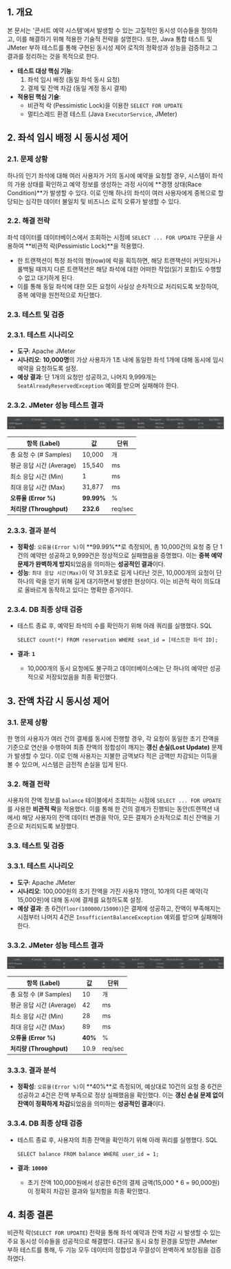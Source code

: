 ## 1. 개요

본 문서는 '콘서트 예약 시스템'에서 발생할 수 있는 고질적인 동시성 이슈들을 정의하고, 이를 해결하기 위해 적용한 기술적 전략을 설명한다. 또한, Java 통합 테스트 및 JMeter 부하 테스트를 통해 구현된 동시성 제어 로직의 정확성과 성능을 검증하고 그 결과를 정리하는 것을 목적으로 한다.

- **테스트 대상 핵심 기능**:
    1. 좌석 임시 배정 (동일 좌석 동시 요청)
    2. 결제 및 잔액 차감 (동일 계정 동시 결제)
- **적용된 핵심 기술**:
    - 비관적 락 (Pessimistic Lock)을 이용한 `SELECT FOR UPDATE`
    - 멀티스레드 환경 테스트 (Java `ExecutorService`, JMeter)

## 2. 좌석 임시 배정 시 동시성 제어

### 2.1. 문제 상황

하나의 인기 좌석에 대해 여러 사용자가 거의 동시에 예약을 요청할 경우, 시스템이 좌석의 가용 상태를 확인하고 예약 정보를 생성하는 과정 사이에 **경쟁 상태(Race Condition)**가 발생할 수 있다. 이로 인해 하나의 좌석이 여러 사용자에게 중복으로 할당되는 심각한 데이터 불일치 및 비즈니스 로직 오류가 발생할 수 있다.

### 2.2. 해결 전략

좌석 데이터를 데이터베이스에서 조회하는 시점에 `SELECT ... FOR UPDATE` 구문을 사용하여 **비관적 락(Pessimistic Lock)**을 적용했다.

- 한 트랜잭션이 특정 좌석의 행(row)에 락을 획득하면, 해당 트랜잭션이 커밋되거나 롤백될 때까지 다른 트랜잭션은 해당 좌석에 대한 어떠한 작업(읽기 포함)도 수행할 수 없고 대기하게 된다.
- 이를 통해 동일 좌석에 대한 모든 요청이 사실상 순차적으로 처리되도록 보장하여, 중복 예약을 원천적으로 차단했다.

### 2.3. 테스트 및 검증

### 2.3.1. 테스트 시나리오

- **도구**: Apache JMeter
- **시나리오**: **10,000명**의 가상 사용자가 1초 내에 동일한 좌석 1개에 대해 동시에 임시 예약을 요청하도록 설정.
- **예상 결과**: 단 1개의 요청만 성공하고, 나머지 9,999개는 `SeatAlreadyReservedException` 예외를 받으며 실패해야 한다.

### 2.3.2. JMeter 성능 테스트 결과

![concurrency_report_1.png](concurrency_report_1.png)

| 항목 (Label) | 값 | 단위 |
| --- | --- | --- |
| 총 요청 수 (# Samples) | 10,000 | 개 |
| 평균 응답 시간 (Average) | 15,540 | ms |
| 최소 응답 시간 (Min) | 1 | ms |
| 최대 응답 시간 (Max) | 31,877 | ms |
| **오류율 (Error %)** | **99.99%** | % |
| **처리량 (Throughput)** | **232.6** | req/sec |

### 2.3.3. 결과 분석

- **정확성**: `오류율(Error %)`이 **99.99%**로 측정되어, 총 10,000건의 요청 중 단 1건의 예약만 성공하고 9,999건은 정상적으로 실패했음을 증명했다. 이는 **중복 예약 문제가 완벽하게 방지**되었음을 의미하는 **성공적인 결과**이다.
- **성능**: `최대 응답 시간(Max)`이 약 31.9초로 길게 나타난 것은, 10,000개의 요청이 단 하나의 락을 얻기 위해 길게 대기하면서 발생한 현상이다. 이는 비관적 락이 의도대로 올바르게 동작하고 있다는 명확한 증거이다.

### 2.3.4. DB 최종 상태 검증

- 테스트 종료 후, 예약된 좌석의 수를 확인하기 위해 아래 쿼리를 실행했다.
  SQL

  `SELECT count(*) FROM reservation WHERE seat_id = [테스트한 좌석 ID];`

- **결과**: **`1`**
    - 10,000개의 동시 요청에도 불구하고 데이터베이스에는 단 하나의 예약만 성공적으로 저장되었음을 최종 확인했다.

## 3. 잔액 차감 시 동시성 제어

### 3.1. 문제 상황

한 명의 사용자가 여러 건의 결제를 동시에 진행할 경우, 각 요청이 동일한 초기 잔액을 기준으로 연산을 수행하여 최종 잔액의 정합성이 깨지는 **갱신 손실(Lost Update)** 문제가 발생할 수 있다. 이로 인해 사용자는 지불한 금액보다 적은 금액만 차감되는 이득을 볼 수 있으며, 시스템은 금전적 손실을 입게 된다.

### 3.2. 해결 전략

사용자의 잔액 정보를 `balance` 테이블에서 조회하는 시점에 `SELECT ... FOR UPDATE`를 사용한 **비관적 락**을 적용했다. 이를 통해 한 건의 결제가 진행되는 동안(트랜잭션 내에서) 해당 사용자의 잔액 데이터 변경을 막아, 모든 결제가 순차적으로 최신 잔액을 기준으로 처리되도록 보장했다.

### 3.3. 테스트 및 검증

### 3.3.1. 테스트 시나리오

- **도구**: Apache JMeter
- **시나리오**: 100,000원의 초기 잔액을 가진 사용자 1명이, 10개의 다른 예약(각 15,000원)에 대해 동시에 결제를 요청하도록 설정.
- **예상 결과**: 총 6건(`floor(100000/15000)`)은 결제에 성공하고, 잔액이 부족해지는 시점부터 나머지 4건은 `InsufficientBalanceException` 예외를 받으며 실패해야 한다.

### 3.3.2. JMeter 성능 테스트 결과
![concurrency_report_2.png](concurrency_report_2.png)

| 항목 (Label) | 값 | 단위 |
| --- | --- | --- |
| 총 요청 수 (# Samples) | 10 | 개 |
| 평균 응답 시간 (Average) | 42 | ms |
| 최소 응답 시간 (Min) | 28 | ms |
| 최대 응답 시간 (Max) | 89 | ms |
| **오류율 (Error %)** | **40%** | % |
| **처리량 (Throughput)** | 10.9 | req/sec |

### 3.3.3. 결과 분석

- **정확성**: `오류율(Error %)`이 **40%**로 측정되어, 예상대로 10건의 요청 중 6건은 성공하고 4건은 잔액 부족으로 정상 실패했음을 확인했다. 이는 **갱신 손실 문제 없이 잔액이 정확하게 차감**되었음을 의미하는 **성공적인 결과**이다.

### 3.3.4. DB 최종 상태 검증

- 테스트 종료 후, 사용자의 최종 잔액을 확인하기 위해 아래 쿼리를 실행했다.
  SQL

  `SELECT balance FROM balance WHERE user_id = 1;`

- **결과**: **`10000`**
    - 초기 잔액 100,000원에서 성공한 6건의 결제 금액(15,000 * 6 = 90,000원)이 정확히 차감된 결과와 일치함을 최종 확인했다.

## 4. 최종 결론

비관적 락(`SELECT FOR UPDATE`) 전략을 통해 좌석 예약과 잔액 차감 시 발생할 수 있는 주요 동시성 이슈들을 성공적으로 해결했다. 대규모 동시 요청 환경을 모방한 JMeter 부하 테스트를 통해, 두 기능 모두 데이터의 정합성과 무결성이 완벽하게 보장됨을 검증하였다.